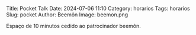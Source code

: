 Title: Pocket Talk
Date: 2024-07-06 11:10
Category: horarios
Tags: horarios
Slug: pocket
Author: Beemôn
Image: beemon.png

Espaço de 10 minutos cedido ao patrocinador beemôn.
